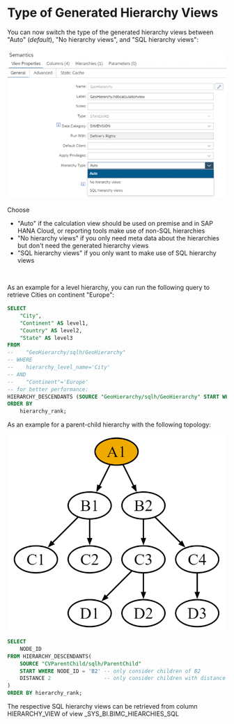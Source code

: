 # Type of Generated Hierarchy Views

You can now switch the type of the generated hierarchy views between "Auto" (*default*), "No hierarchy views", and "SQL hierarchy views":

![SQL Hierarchy Generation options](./screenshots/SQLHierarchyViewGeneration.png)

Choose
<ul>
<li>"Auto" if the calculation view should be used on premise and in SAP HANA Cloud, or reporting tools make use of non-SQL hierarchies
<li>"No hierarchy views" if you only need meta data about the hierarchies but don't need the generated hierarchy views
<li>"SQL hierarchy views" if you only want to make use of SQL hierarchy views
</ul>

</br>

As an example for a level hierarchy, you can run the following query to retrieve Cities on continent "Europe":

```SQL
SELECT
    "City",
    "Continent" AS level1,
    "Country" AS level2,
    "State" AS level3
FROM 
--    "GeoHierarchy/sqlh/GeoHierarchy"
-- WHERE 
--    hierarchy_level_name='City' 
-- AND 
--    "Continent"='Europe'
-- for better performance:
HIERARCHY_DESCENDANTS (SOURCE "GeoHierarchy/sqlh/GeoHierarchy" START WHERE node_id = 'Europe') WHERE "City" is not null 
ORDER BY
    hierarchy_rank;
```

As an example for a parent-child hierarchy with the following topology:

![topologyt_demo](./screenshots/topologyt_demo.png)

```SQL
SELECT
    NODE_ID
FROM HIERARCHY_DESCENDANTS(
    SOURCE "CVParentChild/sqlh/ParentChild"
    START WHERE NODE_ID = 'B2' -- only consider children of B2
	DISTANCE 2                 -- only consider children with distance 2 to B2
)
ORDER BY hierarchy_rank;

```

The respective SQL hierarchy views can be retrieved from column HIERARCHY_VIEW of view _SYS_BI.BIMC_HIEARCHIES_SQL
